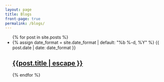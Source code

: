 ```yaml
---
layout: page
title: Blogs 
front-page: true
permalink: /blogs/
---
```

<ul class="post-list">
  {% for post in site.posts %}
  <li>
    {% assign date_format = site.date_format | default: "%b %-d, %Y" %}
    <span class="post-meta">{{ post.date | date: date_format }}</span>
    <h2>
      <a class="post-link" href="{{ post.url | relative_url }}">{{post.title | escape }}</a>
    </h2>
  </li>
  {% endfor %}
</ul>


